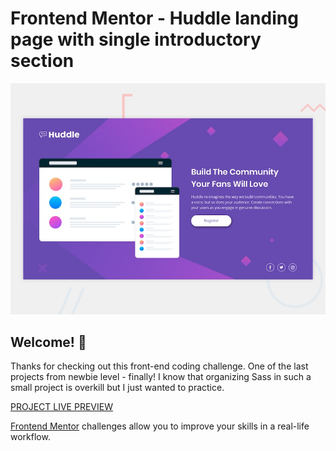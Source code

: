 # Frontend Mentor - Huddle landing page with single introductory section

![Design preview for the Huddle landing page with single introductory section](./design/desktop-preview.jpg)

## Welcome! 👋

Thanks for checking out this front-end coding challenge. One of the last projects from newbie level - finally! I know that organizing Sass in such a small project is overkill but I just wanted to practice. 

[PROJECT LIVE PREVIEW](https://huddlesinglelandingpage-tediko.netlify.app/)

[Frontend Mentor](https://www.frontendmentor.io) challenges allow you to improve your skills in a real-life workflow.
